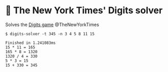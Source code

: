# 📰 The New York Times' Digits solver

Solves the [Digits game](https://www.nytimes.com/games/digits) @TheNewYorkTimes

```text
$ digits-solver -t 345 -n 3 4 5 8 11 15

Finished in 1.241083ms
15 * 11 = 165
165 * 8 = 1320
1320 / 4 = 330
5 * 3 = 15
15 + 330 = 345
```
